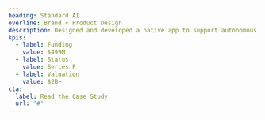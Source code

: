 ```yaml
---
heading: Standard AI
overline: Brand + Product Design
description: Designed and developed a native app to support autonomous checkout technology for retailers
kpis:
  - label: Funding
    value: $499M
  - label: Status
    value: Series F
  - label: Valuation
    value: $2B+
cta:
  label: Read the Case Study
  url: '#'
---
```

